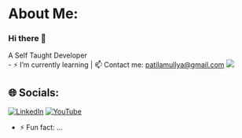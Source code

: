 # About Me:
### Hi there 👋

A Self Taught Developer<br>- ⚡ I’m currently learning | 📫 Contact me: patilamullya@gmail.com
![](https://komarev.com/ghpvc/?username=AmullyaPatil&color=green)

## 🌐 Socials:
[![LinkedIn](https://img.shields.io/badge/LinkedIn-%230077B5.svg?logo=linkedin&logoColor=white)](https://linkedin.com/in/Amullya-Patil) 
[![YouTube](https://img.shields.io/badge/YouTube-%23FF0000.svg?logo=YouTube&logoColor=white)](https://youtube.com/@marvel)
 
- ⚡ Fun fact: ...
   



